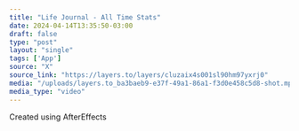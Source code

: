 ```yaml
---
title: "Life Journal - All Time Stats"
date: 2024-04-14T13:35:50-03:00
draft: false
type: "post"
layout: "single"
tags: ['App']
source: "X"
source_link: "https://layers.to/layers/cluzaix4s001sl90hm97yxrj0"
media: "/uploads/layers.to_ba3baeb9-e37f-49a1-86a1-f3d0e458c5d8-shot.mp4"
media_type: "video"
---
```


Created using AfterEffects